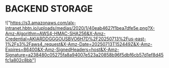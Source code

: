 # BACKEND STORAGE

!["https://s3.amazonaws.com/alx-intranet.hbtn.io/uploads/medias/2020/1/40eab4627f1bea7dfe5e.png?X-Amz-Algorithm=AWS4-HMAC-SHA256&X-Amz-Credential=AKIARDDGGGOUSBVO6H7D%2F20250713%2Fus-east-1%2Fs3%2Faws4_request&X-Amz-Date=20250713T152449Z&X-Amz-Expires=86400&X-Amz-SignedHeaders=host&X-Amz-Signature=a238480c05275fa8a94007e523a20858b96f5dbf6cb57d1ef8d45fc1a802c8bb"]


